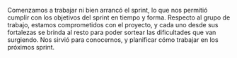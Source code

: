 Comenzamos a trabajar ni bien arrancó el sprint, lo que nos permitió cumplir con los objetivos del sprint en tiempo y forma.
Respecto al grupo de trabajo, estamos comprometidos con el proyecto, y cada uno desde sus fortalezas se brinda al resto para poder sortear las dificultades que van surgiendo. 
Nos sirvió para conocernos, y planificar cómo trabajar en los próximos sprint. 
